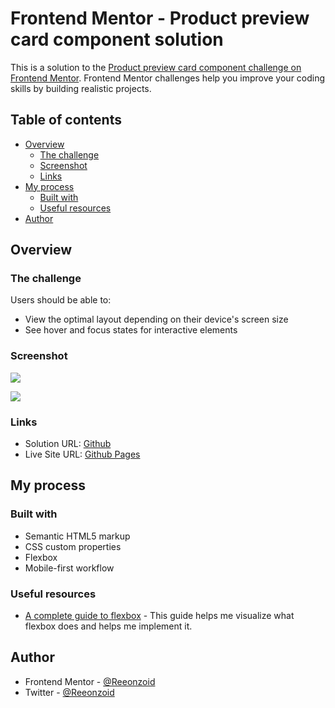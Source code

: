 # Frontend Mentor - Product preview card component solution

This is a solution to the [Product preview card component challenge on Frontend Mentor](https://www.frontendmentor.io/challenges/product-preview-card-component-GO7UmttRfa). Frontend Mentor challenges help you improve your coding skills by building realistic projects. 

## Table of contents

- [Overview](#overview)
  - [The challenge](#the-challenge)
  - [Screenshot](#screenshot)
  - [Links](#links)
- [My process](#my-process)
  - [Built with](#built-with)
  - [Useful resources](#useful-resources)
- [Author](#author)


## Overview

### The challenge

Users should be able to:

- View the optimal layout depending on their device's screen size
- See hover and focus states for interactive elements

### Screenshot

![](https://cdn.glitch.global/51595ad9-f0a3-4cf2-9e78-b02084c7b7d8/Screenshot%202022-08-31%20at%2011-04-06%20Frontend%20Mentor%20Product%20preview%20card%20component.png?v=1661936657747)

![](https://cdn.glitch.global/51595ad9-f0a3-4cf2-9e78-b02084c7b7d8/Screenshot%202022-08-31%20at%2011-01-58%20Frontend%20Mentor%20Product%20preview%20card%20component.png?v=1661936547148)


### Links

- Solution URL: [Github](https://github.com/Reeonzoid/fe-mentor-product-preview-card-component)
- Live Site URL: [Github Pages](https://reeonzoid.github.io/fe-mentor-product-preview-card-component/)

## My process

### Built with

- Semantic HTML5 markup
- CSS custom properties
- Flexbox
- Mobile-first workflow



### Useful resources

- [A complete guide to flexbox](https://css-tricks.com/snippets/css/a-guide-to-flexbox/) - This guide helps me visualize what flexbox does and helps me implement it.


## Author

- Frontend Mentor - [@Reeonzoid](https://www.frontendmentor.io/profile/Reeonzoid)
- Twitter - [@Reeonzoid](https://twitter.com/ReeonZOID)

